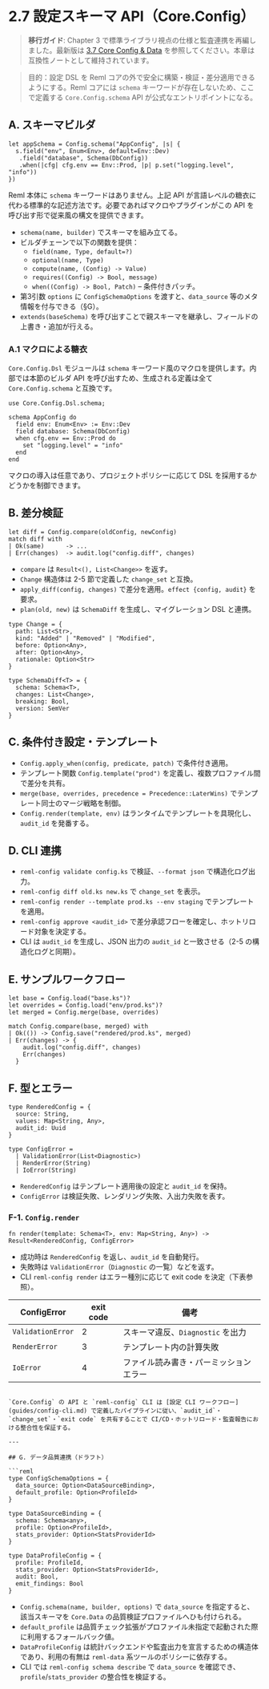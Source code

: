 # 2.7 設定スキーマ API（Core.Config）

> **移行ガイド**: Chapter 3 で標準ライブラリ視点の仕様と監査連携を再編しました。最新版は [3.7 Core Config & Data](3-7-core-config-data.md) を参照してください。本章は互換性ノートとして維持されています。

> 目的：設定 DSL を Reml コアの外で安全に構築・検証・差分適用できるようにする。Reml コアには `schema` キーワードが存在しないため、ここで定義する `Core.Config.schema` API が公式なエントリポイントになる。

## A. スキーマビルダ

```reml
let appSchema = Config.schema("AppConfig", |s| {
  s.field("env", Enum<Env>, default=Env::Dev)
   .field("database", Schema(DbConfig))
   .when(|cfg| cfg.env == Env::Prod, |p| p.set("logging.level", "info"))
})
```

Reml 本体に `schema` キーワードはありません。上記 API が言語レベルの糖衣に代わる標準的な記述方法です。必要であればマクロやプラグインがこの API を呼び出す形で従来風の構文を提供できます。

- `schema(name, builder)` でスキーマを組み立てる。
- ビルダチェーンで以下の関数を提供：
  - `field(name, Type, default=?)`
  - `optional(name, Type)`
  - `compute(name, (Config) -> Value)`
  - `requires((Config) -> Bool, message)`
  - `when((Config) -> Bool, Patch)` – 条件付きパッチ。
- 第3引数 `options` に `ConfigSchemaOptions` を渡すと、`data_source` 等のメタ情報を付与できる（§G）。
- `extends(baseSchema)` を呼び出すことで親スキーマを継承し、フィールドの上書き・追加が行える。

### A.1 マクロによる糖衣

`Core.Config.Dsl` モジュールは `schema` キーワード風のマクロを提供します。内部では本節のビルダ API を呼び出すため、生成される定義は全て `Core.Config.schema` と互換です。

```reml
use Core.Config.Dsl.schema;

schema AppConfig do
  field env: Enum<Env> := Env::Dev
  field database: Schema(DbConfig)
  when cfg.env == Env::Prod do
    set "logging.level" = "info"
  end
end
```

マクロの導入は任意であり、プロジェクトポリシーに応じて DSL を採用するかどうかを制御できます。

## B. 差分検証

```reml
let diff = Config.compare(oldConfig, newConfig)
match diff with
| Ok(same)      -> ...
| Err(changes)  -> audit.log("config.diff", changes)
```

- `compare` は `Result<(), List<Change>>` を返す。
- `Change` 構造体は 2-5 節で定義した `change_set` と互換。
- `apply_diff(config, changes)` で差分を適用。`effect {config, audit}` を要求。
- `plan(old, new)` は `SchemaDiff` を生成し、マイグレーション DSL と連携。

```reml
type Change = {
  path: List<Str>,
  kind: "Added" | "Removed" | "Modified",
  before: Option<Any>,
  after: Option<Any>,
  rationale: Option<Str>
}

type SchemaDiff<T> = {
  schema: Schema<T>,
  changes: List<Change>,
  breaking: Bool,
  version: SemVer
}
```

## C. 条件付き設定・テンプレート

- `Config.apply_when(config, predicate, patch)` で条件付き適用。
- テンプレート関数 `Config.template("prod")` を定義し、複数プロファイル間で差分を共有。
- `merge(base, overrides, precedence = Precedence::LaterWins)` でテンプレート同士のマージ戦略を制御。
- `Config.render(template, env)` はランタイムでテンプレートを具現化し、`audit_id` を発番する。

## D. CLI 連携

- `reml-config validate config.ks` で検証、`--format json` で構造化ログ出力。
- `reml-config diff old.ks new.ks` で `change_set` を表示。
- `reml-config render --template prod.ks --env staging` でテンプレートを適用。
- `reml-config approve <audit_id>` で差分承認フローを確定し、ホットリロード対象を決定する。
- CLI は `audit_id` を生成し、JSON 出力の `audit_id` と一致させる（2-5 の構造化ログと同期）。

## E. サンプルワークフロー

```reml
let base = Config.load("base.ks")?
let overrides = Config.load("env/prod.ks")?
let merged = Config.merge(base, overrides)

match Config.compare(base, merged) with
| Ok(()) -> Config.save("rendered/prod.ks", merged)
| Err(changes) -> {
    audit.log("config.diff", changes)
    Err(changes)
  }
```

## F. 型とエラー

```reml
type RenderedConfig = {
  source: String,
  values: Map<String, Any>,
  audit_id: Uuid
}

type ConfigError =
  | ValidationError(List<Diagnostic>)
  | RenderError(String)
  | IoError(String)
```

- `RenderedConfig` はテンプレート適用後の設定と `audit_id` を保持。
- `ConfigError` は検証失敗、レンダリング失敗、入出力失敗を表す。

### F-1. `Config.render`

```reml
fn render(template: Schema<T>, env: Map<String, Any>) -> Result<RenderedConfig, ConfigError>
```

- 成功時は `RenderedConfig` を返し、`audit_id` を自動発行。
- 失敗時は `ValidationError`（`Diagnostic` の一覧）などを返す。
- CLI `reml-config render` はエラー種別に応じて exit code を決定（下表参照）。

| ConfigError | exit code | 備考 |
| --- | --- | --- |
| `ValidationError` | 2 | スキーマ違反、`Diagnostic` を出力 |
| `RenderError` | 3 | テンプレート内の計算失敗 |
| `IoError` | 4 | ファイル読み書き・パーミッションエラー |

```

`Core.Config` の API と `reml-config` CLI は [設定 CLI ワークフロー](guides/config-cli.md) で定義したパイプラインに従い、`audit_id`・`change_set`・`exit code` を共有することで CI/CD・ホットリロード・監査報告における整合性を保証する。

---

## G. データ品質連携（ドラフト）

```reml
type ConfigSchemaOptions = {
  data_source: Option<DataSourceBinding>,
  default_profile: Option<ProfileId>
}

type DataSourceBinding = {
  schema: Schema<any>,
  profile: Option<ProfileId>,
  stats_provider: Option<StatsProviderId>
}

type DataProfileConfig = {
  profile: ProfileId,
  stats_provider: Option<StatsProviderId>,
  audit: Bool,
  emit_findings: Bool
}
```

* `Config.schema(name, builder, options)` で `data_source` を指定すると、該当スキーマを `Core.Data` の品質検証プロファイルへひも付けられる。
* `default_profile` は品質チェック拡張がプロファイル未指定で起動された際に利用するフォールバック値。
* `DataProfileConfig` は統計バックエンドや監査出力を宣言するための構造体であり、利用の有無は `reml-data` 系ツールのポリシーに依存する。
* CLI では `reml-config schema describe` で `data_source` を確認でき、`profile`/`stats_provider` の整合性を検証する。
